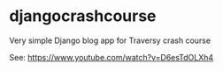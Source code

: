 # djangocrashcourse
Very simple Django blog app for Traversy crash course

See: https://www.youtube.com/watch?v=D6esTdOLXh4
